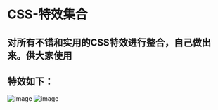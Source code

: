 # CSS-特效集合
## 对所有不错和实用的CSS特效进行整合，自己做出来。供大家使用
## 特效如下：
![image](https://github.com/zhanghuiqi205/CSS-/blob/master/img/css001.png)
![image](https://github.com/zhanghuiqi205/CSS-/blob/master/img/css002.png)

